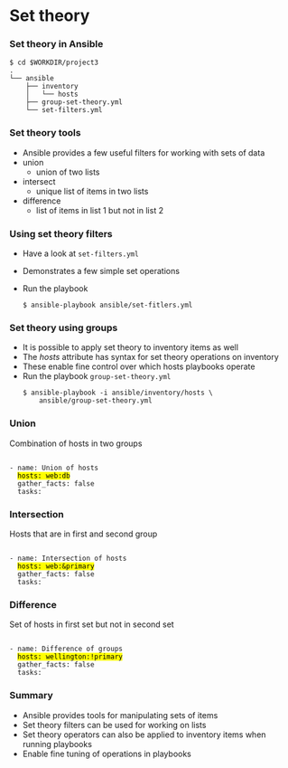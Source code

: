 # Set theory


### Set theory in Ansible

```
$ cd $WORKDIR/project3
.
└── ansible
    ├── inventory
    │   └── hosts
    ├── group-set-theory.yml
    └── set-filters.yml
```


### Set theory tools

* Ansible provides a few useful filters for working with sets of data
* union
  - union of two lists
* intersect
  - unique list of items in two lists
* difference
  - list of items in list 1 but not in list 2


### Using set theory filters

* Have a look at `set-filters.yml`
* Demonstrates a few simple set operations
* Run the playbook

  ```
  $ ansible-playbook ansible/set-fitlers.yml
  ```


### Set theory using groups

* It is possible to apply set theory to inventory items as well
* The _hosts_ attribute has syntax for set theory operations on inventory 
* These enable fine control over which hosts playbooks operate
* Run the playbook `group-set-theory.yml`
  ```
  $ ansible-playbook -i ansible/inventory/hosts \
      ansible/group-set-theory.yml
  ```


### Union

Combination of hosts in two groups

<pre  class="fragment" data-fragment-index="0"><code data-trim data-noescape>
- name: Union of hosts
  <mark>hosts: web:db</mark>
  gather_facts: false
  tasks:
</code></pre>


### Intersection

Hosts that are in first and second group

<pre  class="fragment" data-fragment-index="0"><code data-trim data-noescape>
- name: Intersection of hosts
  <mark>hosts: web:&primary</mark>
  gather_facts: false
  tasks:
</code></pre>


### Difference

Set of hosts in first set but not in second set

<pre  class="fragment" data-fragment-index="0"><code data-trim data-noescape>
- name: Difference of groups
  <mark>hosts: wellington:!primary</mark>
  gather_facts: false
  tasks:
</code></pre>


### Summary

* Ansible provides tools for manipulating sets of items
* Set theory filters can be used for working on lists
* Set theory operators can also be applied to inventory items when running
  playbooks
* Enable fine tuning of operations in playbooks
